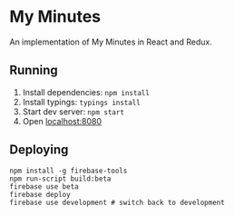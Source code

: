 # My Minutes

An implementation of My Minutes in React and Redux.

## Running

1. Install dependencies: `npm install`
2. Install typings: `typings install`
3. Start dev server: `npm start`
4. Open <localhost:8080>

## Deploying

```
npm install -g firebase-tools
npm run-script build:beta
firebase use beta
firebase deploy
firebase use development # switch back to development
```
